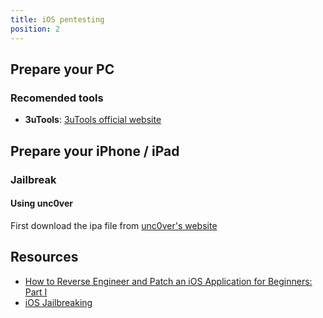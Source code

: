 ```yaml
---
title: iOS pentesting
position: 2
---
```


## Prepare your PC

### Recomended tools

- **3uTools**: [3uTools official website](https://www.3u.com/)

## Prepare your iPhone / iPad

### Jailbreak

#### Using unc0ver

First download the ipa file from [unc0ver's website](https://unc0ver.dev/)


## Resources

- [How to Reverse Engineer and Patch an iOS Application for Beginners: Part I](https://www.inversecos.com/2022/06/how-to-reverse-engineer-and-patch-ios.html)
- [iOS Jailbreaking](https://redfoxsec.com/blog/ios-jailbreaking/)